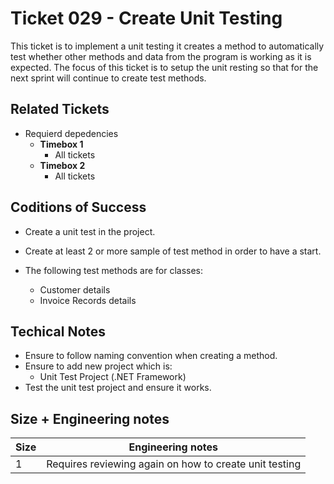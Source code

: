 Ticket 029 - Create Unit Testing
=======================
This ticket is to implement a unit testing it creates a method to automatically test whether other methods and data from the program is working as it is expected. The focus of this ticket is to setup the unit resting so that for the next sprint will continue to create test methods. 


Related Tickets
---------------
* Requierd depedencies
    * **Timebox 1**
        * All tickets
    * **Timebox 2**
        * All tickets

Coditions of Success
--------------------
* Create a unit test in the project. 

* Create at least 2 or more sample of test method in order to have a start.

* The following test methods are for classes:
    * Customer details
    * Invoice Records details



Techical Notes
--------------
* Ensure to follow naming convention when creating a method.
* Ensure to add new project which is:
    * Unit Test Project (.NET Framework)
* Test the unit test project and ensure it works. 

Size + Engineering notes
----------------------
| Size | Engineering notes | 
| -------- | -------- |
|  1  | Requires reviewing again on how to create unit testing| 
